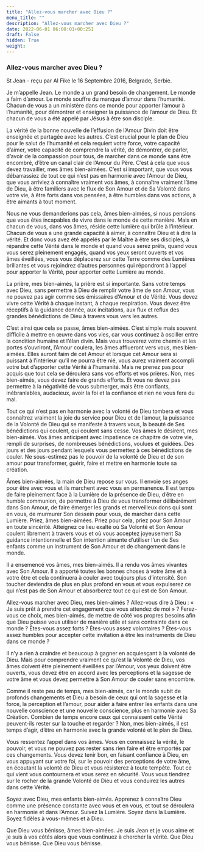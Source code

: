 ```yaml
---
title: "Allez-vous marcher avec Dieu ?"
menu_title: ""
description: "Allez-vous marcher avec Dieu ?"
date: 2022-06-01 06:00:01+00:251
draft: False
hidden: True
weight:
---
```

### Allez-vous marcher avec Dieu ?

St Jean - reçu par Al Fike le 16 Septembre 2016, Belgrade, Serbie.

Je m’appelle Jean. Le monde a un grand besoin de changement. Le monde a faim d’amour. Le monde souffre du manque d’amour dans l’humanité. Chacun de vous a un ministère dans ce monde pour apporter l’amour à l’humanité, pour démontrer et enseigner la puissance de l’amour de Dieu. Et chacun de vous a été appelé par Jésus à être son disciple.

La vérité de la bonne nouvelle de l’effusion de l’Amour Divin doit être enseignée et partagée avec les autres. C’est crucial pour le plan de Dieu pour le salut de l’humanité et cela requiert votre force, votre capacité d’aimer, votre capacité de comprendre la vérité, de démontrer, de parler, d’avoir de la compassion pour tous, de marcher dans ce monde sans être encombré, d’être un canal clair de l’Amour du Père. C’est à cela que vous devez travailler, mes âmes bien-aimées. C’est si important, que vous vous débarrassiez de tout ce qui n’est pas en harmonie avec l’Amour de Dieu, que vous arriviez à connaître vraiment vos âmes, à connaître vraiment l’âme de Dieu, à être familiers avec le flux de Son Amour et de Sa Volonté dans votre vie, à être forts dans vos pensées, à être humbles dans vos actions, à être aimants à tout moment.

Nous ne vous demanderions pas cela, âmes bien-aimées, si nous pensions que vous êtes incapables de vivre dans le monde de cette manière. Mais en chacun de vous, dans vos âmes, réside cette lumière qui brûle à l’intérieur. Chacun de vous a une grande capacité à aimer, à connaître Dieu et à dire la vérité. Et donc vous avez été appelés par le Maître à être ses disciples, à répandre cette Vérité dans le monde et quand vous serez prêts, quand vous vous serez pleinement engagés, quand vos yeux seront ouverts et vos âmes éveillées, vous vous déplacerez sur cette Terre comme des Lumières brillantes et vous rejoindrez d’autres personnes qui répondront à l’appel pour apporter la Vérité, pour apporter cette Lumière au monde.

La prière, mes bien-aimés, la prière est si importante. Sans votre temps avec Dieu, sans permettre à Dieu de remplir votre âme de son Amour, vous ne pouvez pas agir comme ses émissaires d’Amour et de Vérité. Vous devez vivre cette Vérité à chaque instant, à chaque respiration. Vous devez être réceptifs à la guidance donnée, aux incitations, aux flux et reflux des grandes bénédictions de Dieu à travers vous vers les autres.

C’est ainsi que cela se passe, âmes bien-aimées. C’est simple mais souvent difficile à mettre en œuvre dans vos vies, car vous continuez à osciller entre la condition humaine et l’élan divin. Mais vous trouverez votre chemin et les portes s’ouvriront, l’Amour coulera, les âmes afflueront vers vous, mes bien-aimées. Elles auront faim de cet Amour et lorsque cet Amour sera si puissant à l’intérieur qu’il ne pourra être nié, vous aurez vraiment accompli votre but d’apporter cette Vérité à l’humanité. Mais ne prenez pas pour acquis que tout cela se déroulera sans vos efforts et vos prières. Non, mes bien-aimés, vous devez faire de grands efforts. Et vous ne devez pas permettre à la négativité de vous submerger, mais être confiants, inébranlables, audacieux, avoir la foi et la confiance et rien ne vous fera du mal.

Tout ce qui n’est pas en harmonie avec la volonté de Dieu tombera et vous connaîtrez vraiment la joie du service pour Dieu et de l’amour, la puissance de la Volonté de Dieu qui se manifeste à travers vous, la beauté de Ses bénédictions qui coulent, qui coulent sans cesse. Vos âmes le désirent, mes bien-aimés. Vos âmes anticipent avec impatience ce chapitre de votre vie, rempli de surprises, de nombreuses bénédictions, voulues et guidées. Des jours et des jours pendant lesquels vous permettez à ces bénédictions de couler. Ne sous-estimez pas le pouvoir de la volonté de Dieu et de son amour pour transformer, guérir, faire et mettre en harmonie toute sa création.

Âmes bien-aimées, la main de Dieu repose sur vous. Il envoie ses anges pour être avec vous et ils marchent avec vous en permanence. Il est temps de faire pleinement face à la Lumière de la présence de Dieu, d’être en humble communion, de permettre à Dieu de vous transformer délibérément dans Son Amour, de faire émerger les grands et merveilleux dons qui sont en vous, de murmurer Son dessein pour vous, de marcher dans cette Lumière. Priez, âmes bien-aimées. Priez pour cela, priez pour Son Amour en toute sincérité. Atteignez ce lieu exalté où Sa Volonté et Son Amour coulent librement à travers vous et où vous acceptez joyeusement Sa guidance intentionnelle et Son intention aimante d’utiliser l’un de Ses enfants comme un instrument de Son Amour et de changement dans le monde.

Il a ensemencé vos âmes, mes bien-aimés. Il a rendu vos âmes vivantes avec Son Amour. Il a apporté toutes les bonnes choses à votre âme et à votre être et cela continuera à couler avec toujours plus d’intensité. Son toucher deviendra de plus en plus profond en vous et vous expulserez ce qui n’est pas de Son Amour et absorberez tout ce qui est de Son Amour.

Allez-vous marcher avec Dieu, mes bien-aimés ? Allez-vous dire à Dieu : « Je suis prêt à prendre cet engagement que vous attendez de moi » ? Ferez-vous ce choix, mes bien-aimés, de mettre de côté vos propres besoins afin que Dieu puisse vous utiliser de manière utile et sans contrainte dans ce monde ? Êtes-vous assez forts ? Êtes-vous assez volontaires ? Êtes-vous assez humbles pour accepter cette invitation à être les instruments de Dieu dans ce monde ?

Il n’y a rien à craindre et beaucoup à gagner en acquiesçant à la volonté de Dieu. Mais pour comprendre vraiment ce qu’est la Volonté de Dieu, vos âmes doivent être pleinement éveillées par l’Amour, vos yeux doivent être ouverts, vous devez être en accord avec les perceptions et la sagesse de votre âme et vous devez permettre à Son Amour de couler sans encombre.

Comme il reste peu de temps, mes bien-aimés, car le monde subit de profonds changements et Dieu a besoin de ceux qui ont la sagesse et la force, la perception et l’amour, pour aider à faire entrer les enfants dans une nouvelle conscience et une nouvelle conscience, plus en harmonie avec Sa Création. Combien de temps encore ceux qui connaissent cette Vérité peuvent-ils rester sur la touche et regarder ? Non, mes bien-aimés, il est temps d’agir, d’être en harmonie avec la grande volonté et le plan de Dieu.

Vous ressentez l’appel dans vos âmes. Vous en connaissez la vérité, le pouvoir, et vous ne pouvez pas rester sans rien faire et être emportés par ces changements. Vous devez tenir bon, en faisant confiance à Dieu, en vous appuyant sur votre foi, sur le pouvoir des perceptions de votre âme, en écoutant la volonté de Dieu et vous résisterez à toute tempête. Tout ce qui vient vous contournera et vous serez en sécurité. Vous vous tiendrez sur le rocher de la grande Volonté de Dieu et vous conduirez les autres dans cette Vérité.

Soyez avec Dieu, mes enfants bien-aimés. Apprenez à connaître Dieu comme une présence constante avec vous et en vous, et tout se déroulera en harmonie et dans l’Amour. Suivez la Lumière. Soyez dans la Lumière. Soyez fidèles à vous-mêmes et à Dieu.

Que Dieu vous bénisse, âmes bien-aimées. Je suis Jean et je vous aime et je suis à vos côtés alors que vous continuez à chercher la vérité. Que Dieu vous bénisse. Que Dieu vous bénisse.
